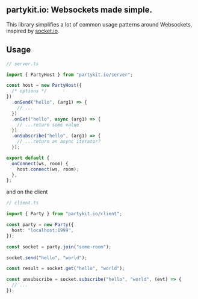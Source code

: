 ## partykit.io: Websockets made simple.

This library simplifies a lot of common usage patterns around Websockets, inspired by [socket.io](https://socket.io).

## Usage

```ts
// server.ts

import { PartyHost } from "partykit.io/server";

const host = new PartyHost({
  /* options */
})
  .onSend("hello", (arg1) => {
    // ...
  })
  .onGet("hello", async (arg1) => {
    // ...return some value
  })
  .onSubscribe("hello", (arg1) => {
    // ...return an async iterator?
  });

export default {
  onConnect(ws, room) {
    host.connect(ws, room);
  },
};
```

and on the client

```ts
// client.ts

import { Party } from "partykit.io/client";

const party = new Party({
  host: "localhost:1999",
});

const socket = party.join("some-room");

socket.send("hello", "world");

const result = socket.get("hello", "world");

const unsubscribe = socket.subscribe("hello", "world", (evt) => {
  // ...
});
```
